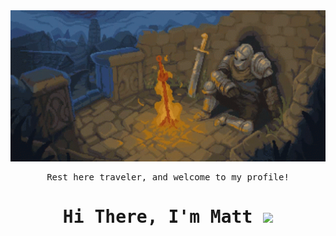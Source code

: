 <div align="center">
<img src="https://github.com/mwismann/mwismann/blob/main/assets/dark-souls-bonfire.gif" width="600">
<samp><p>Rest here traveler, and welcome to my profile!</p></samp>
</div>
<samp>
<h1 align="Center">  Hi There, I'm Matt <img src="https://media.giphy.com/media/WUlplcMpOCEmTGBtBW/giphy.gif" width="40px"></h1>
</samp>